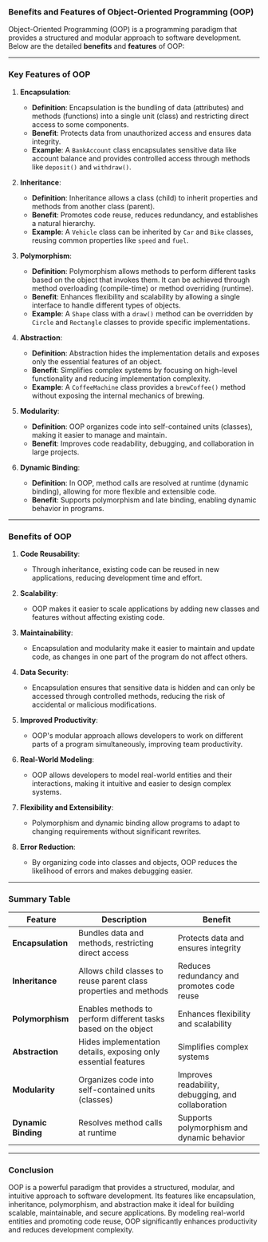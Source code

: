 ### **Benefits and Features of Object-Oriented Programming (OOP)**

Object-Oriented Programming (OOP) is a programming paradigm that provides a structured and modular approach to software development. Below are the detailed **benefits** and **features** of OOP:

---

### **Key Features of OOP**

1. **Encapsulation**:
   - **Definition**: Encapsulation is the bundling of data (attributes) and methods (functions) into a single unit (class) and restricting direct access to some components.
   - **Benefit**: Protects data from unauthorized access and ensures data integrity.
   - **Example**: A `BankAccount` class encapsulates sensitive data like account balance and provides controlled access through methods like `deposit()` and `withdraw()`.

2. **Inheritance**:
   - **Definition**: Inheritance allows a class (child) to inherit properties and methods from another class (parent).
   - **Benefit**: Promotes code reuse, reduces redundancy, and establishes a natural hierarchy.
   - **Example**: A `Vehicle` class can be inherited by `Car` and `Bike` classes, reusing common properties like `speed` and `fuel`.

3. **Polymorphism**:
   - **Definition**: Polymorphism allows methods to perform different tasks based on the object that invokes them. It can be achieved through method overloading (compile-time) or method overriding (runtime).
   - **Benefit**: Enhances flexibility and scalability by allowing a single interface to handle different types of objects.
   - **Example**: A `Shape` class with a `draw()` method can be overridden by `Circle` and `Rectangle` classes to provide specific implementations.

4. **Abstraction**:
   - **Definition**: Abstraction hides the implementation details and exposes only the essential features of an object.
   - **Benefit**: Simplifies complex systems by focusing on high-level functionality and reducing implementation complexity.
   - **Example**: A `CoffeeMachine` class provides a `brewCoffee()` method without exposing the internal mechanics of brewing.

5. **Modularity**:
   - **Definition**: OOP organizes code into self-contained units (classes), making it easier to manage and maintain.
   - **Benefit**: Improves code readability, debugging, and collaboration in large projects.

6. **Dynamic Binding**:
   - **Definition**: In OOP, method calls are resolved at runtime (dynamic binding), allowing for more flexible and extensible code.
   - **Benefit**: Supports polymorphism and late binding, enabling dynamic behavior in programs.

---

### **Benefits of OOP**

1. **Code Reusability**:
   - Through inheritance, existing code can be reused in new applications, reducing development time and effort.

2. **Scalability**:
   - OOP makes it easier to scale applications by adding new classes and features without affecting existing code.

3. **Maintainability**:
   - Encapsulation and modularity make it easier to maintain and update code, as changes in one part of the program do not affect others.

4. **Data Security**:
   - Encapsulation ensures that sensitive data is hidden and can only be accessed through controlled methods, reducing the risk of accidental or malicious modifications.

5. **Improved Productivity**:
   - OOP's modular approach allows developers to work on different parts of a program simultaneously, improving team productivity.

6. **Real-World Modeling**:
   - OOP allows developers to model real-world entities and their interactions, making it intuitive and easier to design complex systems.

7. **Flexibility and Extensibility**:
   - Polymorphism and dynamic binding allow programs to adapt to changing requirements without significant rewrites.

8. **Error Reduction**:
   - By organizing code into classes and objects, OOP reduces the likelihood of errors and makes debugging easier.

---

### **Summary Table**

| **Feature**         | **Description**                                                                 | **Benefit**                                                                 |
|----------------------|---------------------------------------------------------------------------------|-----------------------------------------------------------------------------|
| **Encapsulation**    | Bundles data and methods, restricting direct access                             | Protects data and ensures integrity                                         |
| **Inheritance**      | Allows child classes to reuse parent class properties and methods               | Reduces redundancy and promotes code reuse                                  |
| **Polymorphism**     | Enables methods to perform different tasks based on the object                  | Enhances flexibility and scalability                                        |
| **Abstraction**      | Hides implementation details, exposing only essential features                  | Simplifies complex systems                                                  |
| **Modularity**       | Organizes code into self-contained units (classes)                              | Improves readability, debugging, and collaboration                          |
| **Dynamic Binding**  | Resolves method calls at runtime                                                | Supports polymorphism and dynamic behavior                                  |

---

### **Conclusion**
OOP is a powerful paradigm that provides a structured, modular, and intuitive approach to software development. Its features like encapsulation, inheritance, polymorphism, and abstraction make it ideal for building scalable, maintainable, and secure applications. By modeling real-world entities and promoting code reuse, OOP significantly enhances productivity and reduces development complexity.